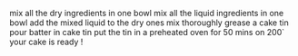 mix all the dry ingredients in one bowl
mix all the liquid ingredients in one bowl 
add the mixed liquid to the dry ones
mix thoroughly
grease a cake tin 
pour batter in cake tin 
put the tin in a preheated oven for 50 mins on 200`
your cake is ready !